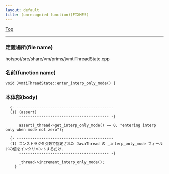 ```yaml
---
layout: default
title: (unrecognied function)(FIXME!)
---
```

[Top](../index.html)

--- 
### 定義場所(file name)
hotspot/src/share/vm/prims/jvmtiThreadState.cpp

### 名前(function name)
```
void JvmtiThreadState::enter_interp_only_mode() {
```

### 本体部(body)
```
  {- -------------------------------------------
  (1) (assert)
      ---------------------------------------- -}

	  assert(_thread->get_interp_only_mode() == 0, "entering interp only when mode not zero");

  {- -------------------------------------------
  (1) コンストラクタ引数で指定された JavaThread の _interp_only_mode フィールドの値をインクリメントするだけ.
      ---------------------------------------- -}

	  _thread->increment_interp_only_mode();
	}
	
```


